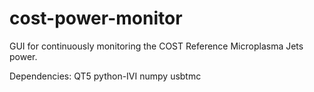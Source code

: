 # cost-power-monitor

GUI for continuously monitoring the COST Reference Microplasma Jets power.

Dependencies:
    QT5
    python-IVI
    numpy
    usbtmc
